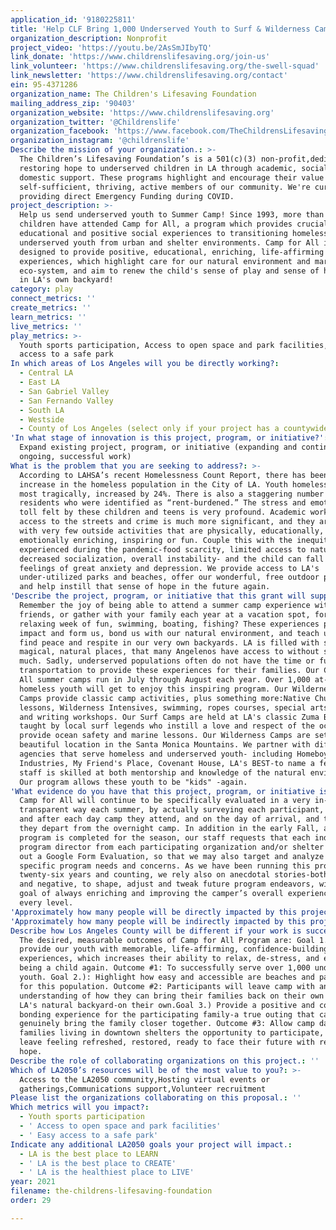 ```yaml
---
application_id: '9180225811'
title: 'Help CLF Bring 1,000 Underserved Youth to Surf & Wilderness Camp!'
organization_description: Nonprofit
project_video: 'https://youtu.be/2AsSmJIbyTQ'
link_donate: 'https://www.childrenslifesaving.org/join-us'
link_volunteer: 'https://www.childrenslifesaving.org/the-swell-squad'
link_newsletter: 'https://www.childrenslifesaving.org/contact'
ein: 95-4371286
organization_name: The Children's Lifesaving Foundation
mailing_address_zip: '90403'
organization_website: 'https://www.childrenslifesaving.org'
organization_twitter: '@Childrenslife'
organization_facebook: 'https://www.facebook.com/TheChildrensLifesavingFoundation'
organization_instagram: '@childrenslife'
Describe the mission of your organization.: >-
  The Children’s Lifesaving Foundation’s is a 501(c)(3) non-profit,dedicated to
  restoring hope to underserved children in LA through academic, social and
  domestic support. These programs highlight and encourage their value as
  self-sufficient, thriving, active members of our community. We're currently
  providing direct Emergency Funding during COVID.
project_description: >-
  Help us send underserved youth to Summer Camp! Since 1993, more than 75,000
  children have attended Camp for All, a program which provides crucial outdoor
  educational and positive social experiences to transitioning homeless and
  underserved youth from urban and shelter environments. Camp for All is
  designed to provide positive, educational, enriching, life-affirming outdoor
  experiences, which highlight care for our natural environment and marine
  eco-system, and aim to renew the child's sense of play and sense of hope-all
  in LA's own backyard!
category: play
connect_metrics: ''
create_metrics: ''
learn_metrics: ''
live_metrics: ''
play_metrics: >-
  Youth sports participation, Access to open space and park facilities, Easy
  access to a safe park
In which areas of Los Angeles will you be directly working?:
  - Central LA
  - East LA
  - San Gabriel Valley
  - San Fernando Valley
  - South LA
  - Westside
  - County of Los Angeles (select only if your project has a countywide benefit)
'In what stage of innovation is this project, program, or initiative?': >-
  Expand existing project, program, or initiative (expanding and continuing
  ongoing, successful work)
What is the problem that you are seeking to address?: >-
  According to LAHSA’s recent Homelessness Count Report, there has been a 16%
  increase in the homeless population in the City of LA. Youth homelessness,
  most tragically, increased by 24%. There is also a staggering number of LA
  residents who were identified as “rent-burdened.” The stress and emotional
  toll felt by these children and teens is very profound. Academic work suffers,
  access to the streets and crime is much more significant, and they are left
  with very few outside activities that are physically, educationally, or
  emotionally enriching, inspiring or fun. Couple this with the inequities
  experienced during the pandemic-food scarcity, limited access to nature and
  decreased socialization, overall instability- and the child can fall prey to
  feelings of great anxiety and depression. We provide access to LA's
  under-utilized parks and beaches, offer our wonderful, free outdoor programs,
  and help instill that sense of hope in the future again.
'Describe the project, program, or initiative that this grant will support to address the problem identified.': >-
  Remember the joy of being able to attend a summer camp experience with your
  friends, or gather with your family each year at a vacation spot, for a
  relaxing week of fun, swimming, boating, fishing? These experiences positively
  impact and form us, bond us with our natural environment, and teach us how to
  find peace and respite in our very own backyards. LA is filled with such
  magical, natural places, that many Angelenos have access to without spending
  much. Sadly, underserved populations often do not have the time or funds for
  transportation to provide these experiences for their families. Our Camp for
  All summer camps run in July through August each year. Over 1,000 at-risk and
  homeless youth will get to enjoy this inspiring program. Our Wilderness Day
  Camps provide classic camp activities, plus something more:Native Chumash
  lessons, Wilderness Intensives, swimming, ropes courses, special arts classes
  and writing workshops. Our Surf Camps are held at LA's classic Zuma Beach,
  taught by local surf legends who instill a love and respect of the ocean and
  provide ocean safety and marine lessons. Our Wilderness Camps are set in a
  beautiful location in the Santa Monica Mountains. We partner with different
  agencies that serve homeless and underserved youth- including Homeboy
  Industries, My Friend's Place, Covenant House, LA's BEST-to name a few. Our
  staff is skilled at both mentorship and knowledge of the natural environment.
  Our program allows these youth to be "kids" -again.
'What evidence do you have that this project, program, or initiative is or will be successful, and how will you define and measure success?': >-
  Camp for All will continue to be specifically evaluated in a very in-depth,
  transparent way each summer, by actually surveying each participant, before
  and after each day camp they attend, and on the day of arrival, and the day
  they depart from the overnight camp. In addition in the early Fall, after the
  program is completed for the season, our staff requests that each individual
  program director from each participating organization and/or shelter to fill
  out a Google Form Evaluation, so that we may also target and analyze more
  specific program needs and concerns. As we have been running this program for
  twenty-six years and counting, we rely also on anecdotal stories-both positive
  and negative, to shape, adjust and tweak future program endeavors, with our
  goal of always enriching and improving the camper’s overall experience, at
  every level.
'Approximately how many people will be directly impacted by this project, program, or initiative?': '1000'
'Approximately how many people will be indirectly impacted by this project, program, or initiative?': '6500'
Describe how Los Angeles County will be different if your work is successful.: >-
  The desired, measurable outcomes of Camp for All Program are: Goal 1.) To
  provide our youth with memorable, life-affirming, confidence-building outdoor
  experiences, which increases their ability to relax, de-stress, and enjoy
  being a child again. Outcome #1: To successfully serve over 1,000 underserved
  youth. Goal 2.): Highlight how easy and accessible are beaches and parks are
  for this population. Outcome #2: Participants will leave camp with an
  understanding of how they can bring their families back on their own to enjoy
  LA's natural backyard-on their own.Goal 3.) Provide a positive and cohesive
  bonding experience for the participating family-a true outing that can
  genuinely bring the family closer together. Outcome #3: Allow camp days for
  families living in downtown shelters the opportunity to participate, so they
  leave feeling refreshed, restored, ready to face their future with renewed
  hope.
Describe the role of collaborating organizations on this project.: ''
Which of LA2050’s resources will be of the most value to you?: >-
  Access to the LA2050 community,Hosting virtual events or
  gatherings,Communications support,Volunteer recruitment
Please list the organizations collaborating on this proposal.: ''
Which metrics will you impact?:
  - Youth sports participation
  - ' Access to open space and park facilities'
  - ' Easy access to a safe park'
Indicate any additional LA2050 goals your project will impact.:
  - LA is the best place to LEARN
  - ' LA is the best place to CREATE'
  - ' LA is the healthiest place to LIVE'
year: 2021
filename: the-childrens-lifesaving-foundation
order: 29

---
```

